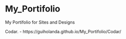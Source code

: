 # My_Portifolio
My Portifolio for Sites and Designs
 <p>Codar. - <a target="black">https://guiholanda.github.io/My_Portifolio/Codar/</a></p>
